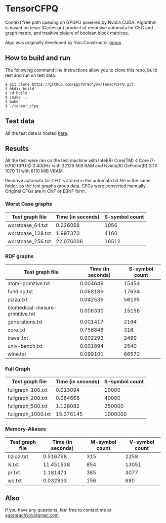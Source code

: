 # TensorCFPQ

Context free path queuing on GPGPU powered by Nvidia CUDA.
Algorithm is based on tesor (Cartesian) product of recursive
automata for CFG and graph matrix, and trasitive clojure of
boolean block matrices. 

Algo was originally developed by YaccConstructor [group](https://github.com/YaccConstructor).

## How to build and run

The following command line instructions allow you to clone this repo,
build test and run on test data.

```
$ git clone https://github.com/EgorOrachyov/TensorCFPQ.git
$ mkdir build
$ cd build
$ cmake ..
$ make 
$ ./tensor_cfpq
```

## Test data

All the test data is hosted [here](https://github.com/JetBrains-Research/CFPQ_Data). 

## Results

All the test were ran on the test machine with Intel(R) Core(TM) 4 Core i7-6700 CPU @ 3.40GHz with 32129 MiB RAM and Nvidia(R) GeForce(R) GTX 1070 TI with 8110 MiB VRAM.  

Recurive automata for CFG is stored in the automata.txt file in the same folder, as the 
test graphs group data. CFGs were converted manually. Original CFGs are in CNF or EBNF form. 

### Worst Case graphs

Test graph file | Time (in seconds) | S-symbol count
--------------- | ----------------- | --------------
worstcase_64.txt | 0.226068  | 1056
worstcase_128.txt | 1.997373  | 4160
worstcase_256.txt | 22.076006 | 16512

### RDF graphs

Test graph file | Time (in seconds) | S-symbol count
--------------- | ----------------- | --------------
atom-primitive.txt | 0.004649 | 15454
funding.txt | 0.068189 | 17634
pizza.txt | 0.042539 | 56195
biomedical-mesure-primitive.txt | 0.006330 | 15156
generations.txt | 0.001417 | 2164
core.txt | 0.756848 | 316
travel.txt | 0.002293 | 2499
univ-bench.txt | 0.001894 | 2540
wine.txt | 0.099101 | 66572

### Full Graph

Test graph file | Time (in seconds) | S-symbol count
--------------- | ----------------- | --------------
fullgraph_100.txt | 0.013094 | 10000
fullgraph_200.txt | 0.064668 | 40000
fullgraph_500.txt | 1.128082 | 250000
fullgraph_1000.txt | 15.376145 | 1000000

### Memory-Aliases

Test graph file | Time (in seconds) | M-symbol count | V-symbol count
--------------- | ----------------- | -------------- | --------------
bzip2.txt | 0.516798 | 315 | 2258
ls.txt | 11.451538 | 854 | 13051
pr.txt | 1.181471 | 385 | 3077
wc.txt | 0.032833 | 156 | 680

## Also

If you have any questions, feel free to contact me at egororachyov@gmail.com.


